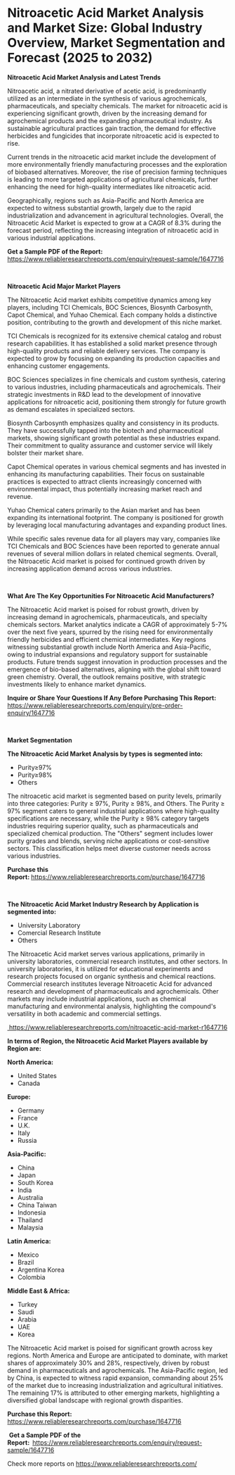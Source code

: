 <p><h1>Nitroacetic Acid Market Analysis and Market Size: Global Industry Overview, Market Segmentation and Forecast (2025 to 2032)</h1></p><p><strong>Nitroacetic Acid Market Analysis and Latest Trends</strong></p>
<p><p>Nitroacetic acid, a nitrated derivative of acetic acid, is predominantly utilized as an intermediate in the synthesis of various agrochemicals, pharmaceuticals, and specialty chemicals. The market for nitroacetic acid is experiencing significant growth, driven by the increasing demand for agrochemical products and the expanding pharmaceutical industry. As sustainable agricultural practices gain traction, the demand for effective herbicides and fungicides that incorporate nitroacetic acid is expected to rise.</p><p>Current trends in the nitroacetic acid market include the development of more environmentally friendly manufacturing processes and the exploration of biobased alternatives. Moreover, the rise of precision farming techniques is leading to more targeted applications of agricultural chemicals, further enhancing the need for high-quality intermediates like nitroacetic acid. </p><p>Geographically, regions such as Asia-Pacific and North America are expected to witness substantial growth, largely due to the rapid industrialization and advancement in agricultural technologies. Overall, the Nitroacetic Acid Market is expected to grow at a CAGR of 8.3% during the forecast period, reflecting the increasing integration of nitroacetic acid in various industrial applications.</p></p>
<p><strong>Get a Sample PDF of the Report:&nbsp;</strong> <a href="https://www.reliableresearchreports.com/enquiry/request-sample/1647716?utm_campaign=31&utm_medium=2&utm_source=Github&utm_content=ia&utm_term=30012025&utm_id=nitroacetic-acid">https://www.reliableresearchreports.com/enquiry/request-sample/1647716</a></p>
<p>&nbsp;</p>
<p><strong>Nitroacetic Acid Major Market Players</strong></p>
<p><p>The Nitroacetic Acid market exhibits competitive dynamics among key players, including TCI Chemicals, BOC Sciences, Biosynth Carbosynth, Capot Chemical, and Yuhao Chemical. Each company holds a distinctive position, contributing to the growth and development of this niche market.</p><p>TCI Chemicals is recognized for its extensive chemical catalog and robust research capabilities. It has established a solid market presence through high-quality products and reliable delivery services. The company is expected to grow by focusing on expanding its production capacities and enhancing customer engagements.</p><p>BOC Sciences specializes in fine chemicals and custom synthesis, catering to various industries, including pharmaceuticals and agrochemicals. Their strategic investments in R&D lead to the development of innovative applications for nitroacetic acid, positioning them strongly for future growth as demand escalates in specialized sectors.</p><p>Biosynth Carbosynth emphasizes quality and consistency in its products. They have successfully tapped into the biotech and pharmaceutical markets, showing significant growth potential as these industries expand. Their commitment to quality assurance and customer service will likely bolster their market share.</p><p>Capot Chemical operates in various chemical segments and has invested in enhancing its manufacturing capabilities. Their focus on sustainable practices is expected to attract clients increasingly concerned with environmental impact, thus potentially increasing market reach and revenue.</p><p>Yuhao Chemical caters primarily to the Asian market and has been expanding its international footprint. The company is positioned for growth by leveraging local manufacturing advantages and expanding product lines.</p><p>While specific sales revenue data for all players may vary, companies like TCI Chemicals and BOC Sciences have been reported to generate annual revenues of several million dollars in related chemical segments. Overall, the Nitroacetic Acid market is poised for continued growth driven by increasing application demand across various industries.</p></p>
<p>&nbsp;</p>
<p><strong>What Are The Key Opportunities For Nitroacetic Acid Manufacturers?</strong></p>
<p><p>The Nitroacetic Acid market is poised for robust growth, driven by increasing demand in agrochemicals, pharmaceuticals, and specialty chemicals sectors. Market analytics indicate a CAGR of approximately 5-7% over the next five years, spurred by the rising need for environmentally friendly herbicides and efficient chemical intermediates. Key regions witnessing substantial growth include North America and Asia-Pacific, owing to industrial expansions and regulatory support for sustainable products. Future trends suggest innovation in production processes and the emergence of bio-based alternatives, aligning with the global shift toward green chemistry. Overall, the outlook remains positive, with strategic investments likely to enhance market dynamics.</p></p>
<p><strong>Inquire or Share Your Questions If Any Before Purchasing This Report:</strong> <a href="https://www.reliableresearchreports.com/enquiry/pre-order-enquiry/1647716?utm_campaign=31&utm_medium=2&utm_source=Github&utm_content=ia&utm_term=30012025&utm_id=nitroacetic-acid">https://www.reliableresearchreports.com/enquiry/pre-order-enquiry/1647716</a></p>
<p>&nbsp;</p>
<p><strong>Market Segmentation</strong></p>
<p><strong>The Nitroacetic Acid Market Analysis by types is segmented into:</strong></p>
<p><ul><li>Purity≥97%</li><li>Purity≥98%</li><li>Others</li></ul></p>
<p><p>The nitroacetic acid market is segmented based on purity levels, primarily into three categories: Purity ≥ 97%, Purity ≥ 98%, and Others. The Purity ≥ 97% segment caters to general industrial applications where high-quality specifications are necessary, while the Purity ≥ 98% category targets industries requiring superior quality, such as pharmaceuticals and specialized chemical production. The "Others" segment includes lower purity grades and blends, serving niche applications or cost-sensitive sectors. This classification helps meet diverse customer needs across various industries.</p></p>
<p><strong>Purchase this Report:&nbsp;</strong><a href="https://www.reliableresearchreports.com/purchase/1647716?utm_campaign=31&utm_medium=2&utm_source=Github&utm_content=ia&utm_term=30012025&utm_id=nitroacetic-acid">https://www.reliableresearchreports.com/purchase/1647716</a></p>
<p>&nbsp;</p>
<p><strong>The Nitroacetic Acid Market Industry Research by Application is segmented into:</strong></p>
<p><ul><li>University Laboratory</li><li>Comercial Research Institute</li><li>Others</li></ul></p>
<p><p>The Nitroacetic Acid market serves various applications, primarily in university laboratories, commercial research institutes, and other sectors. In university laboratories, it is utilized for educational experiments and research projects focused on organic synthesis and chemical reactions. Commercial research institutes leverage Nitroacetic Acid for advanced research and development of pharmaceuticals and agrochemicals. Other markets may include industrial applications, such as chemical manufacturing and environmental analysis, highlighting the compound's versatility in both academic and commercial settings.</p></p>
<p><a href="https://www.reliableresearchreports.com/nitroacetic-acid-market-r1647716?utm_campaign=31&utm_medium=2&utm_source=Github&utm_content=ia&utm_term=30012025&utm_id=nitroacetic-acid">&nbsp;https://www.reliableresearchreports.com/nitroacetic-acid-market-r1647716</a></p>
<p><strong>In terms of Region, the Nitroacetic Acid Market Players available by Region are:</strong></p>
<p>
    <p> <strong> North America: </strong>
        <ul>
            <li>United States</li>
            <li>Canada</li>
        </ul>
        </p> 
    <p> <strong> Europe: </strong>
        <ul>
            <li>Germany</li>
            <li>France</li>
            <li>U.K.</li>
            <li>Italy</li>
            <li>Russia</li>
        </ul>
        </p> 
    <p> <strong> Asia-Pacific: </strong>
        <ul>
            <li>China</li>
            <li>Japan</li>
            <li>South Korea</li>
            <li>India</li>
            <li>Australia</li>
            <li>China Taiwan</li>
            <li>Indonesia</li>
            <li>Thailand</li>
            <li>Malaysia</li>
        </ul>
        </p> 
    <p> <strong> Latin America: </strong>
        <ul>
            <li>Mexico</li>
            <li>Brazil</li>
            <li>Argentina Korea</li>
            <li>Colombia</li>
        </ul>
        </p> 
    <p> <strong> Middle East & Africa: </strong>
        <ul>
            <li>Turkey</li>
            <li>Saudi</li>
            <li>Arabia</li>
            <li>UAE</li>
            <li>Korea</li>
        </ul>
    </p>
    </p>
<p><p>The Nitroacetic Acid market is poised for significant growth across key regions. North America and Europe are anticipated to dominate, with market shares of approximately 30% and 28%, respectively, driven by robust demand in pharmaceuticals and agrochemicals. The Asia-Pacific region, led by China, is expected to witness rapid expansion, commanding about 25% of the market due to increasing industrialization and agricultural initiatives. The remaining 17% is attributed to other emerging markets, highlighting a diversified global landscape with regional growth disparities.</p></p>
<p><strong>Purchase this Report: </strong><a href="https://www.reliableresearchreports.com/purchase/1647716?utm_campaign=31&utm_medium=2&utm_source=Github&utm_content=ia&utm_term=30012025&utm_id=nitroacetic-acid">https://www.reliableresearchreports.com/purchase/1647716</a></p>
<p>&nbsp;<strong>Get a Sample PDF of the Report:&nbsp;&nbsp;</strong><a href="https://www.reliableresearchreports.com/enquiry/request-sample/1647716?utm_campaign=31&utm_medium=2&utm_source=Github&utm_content=ia&utm_term=30012025&utm_id=nitroacetic-acid">https://www.reliableresearchreports.com/enquiry/request-sample/1647716</a></p>
<p><strong></strong></p>
<p>Check more reports on <a href="https://www.reliableresearchreports.com/?utm_campaign=31&utm_medium=2&utm_source=Github&utm_content=ia&utm_term=30012025&utm_id=nitroacetic-acid">https://www.reliableresearchreports.com/</a></p>